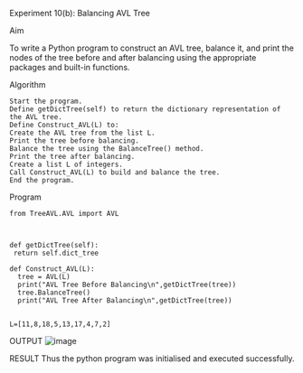 Experiment 10(b): Balancing AVL Tree

Aim

To write a Python program to construct an AVL tree, balance it, and print the nodes of the tree before and after balancing using the appropriate packages and built-in functions.

Algorithm
```
Start the program.
Define getDictTree(self) to return the dictionary representation of the AVL tree.
Define Construct_AVL(L) to:
Create the AVL tree from the list L.
Print the tree before balancing.
Balance the tree using the BalanceTree() method.
Print the tree after balancing.
Create a list L of integers.
Call Construct_AVL(L) to build and balance the tree.
End the program.
```
Program
```
from TreeAVL.AVL import AVL



def getDictTree(self):
 return self.dict_tree

def Construct_AVL(L):
  tree = AVL(L)
  print("AVL Tree Before Balancing\n",getDictTree(tree))
  tree.BalanceTree()
  print("AVL Tree After Balancing\n",getDictTree(tree))


L=[11,8,18,5,13,17,4,7,2]
```
OUTPUT
![image](https://github.com/user-attachments/assets/b4cd4cfd-38b8-466e-a33c-f7f180d4be75)


RESULT
Thus the python program was initialised and executed successfully.

